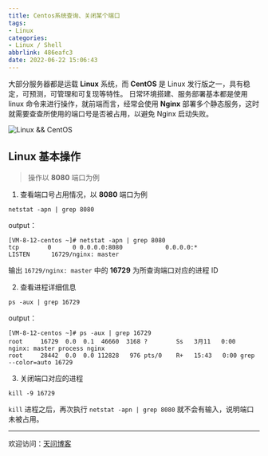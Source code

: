 ```yaml
---
title: Centos系统查询、关闭某个端口
tags:
- Linux
categories:
- Linux / Shell
abbrlink: 486eafc3
date: 2022-06-22 15:06:43
---
```


大部分服务器都是运载 **Linux** 系统，而 **CentOS** 是 Linux 发行版之一，具有稳定，可预测，可管理和可复现等特性。
日常环境搭建、服务部署基本都是使用 linux 命令来进行操作，就前端而言，经常会使用 **Nginx** 部署多个静态服务，这时就需要查查所使用的端口号是否被占用，以避免 Nginx 启动失败。 

![Linux && CentOS](https://tiven.cn/static/img/img-linux-02-T5XKKrMZDxYZDUAwloGVI.jpg)

<!-- more -->

## Linux 基本操作

> 操作以 **8080** 端口为例

1. 查看端口号占用情况，以 **8080** 端口为例

```shell
netstat -apn | grep 8080
```

output：

```text
[VM-8-12-centos ~]# netstat -apn | grep 8080
tcp        0      0 0.0.0.0:8080            0.0.0.0:*               LISTEN      16729/nginx: master 
```

输出 `16729/nginx: master` 中的 **16729** 为所查询端口对应的进程 ID

2. 查看进程详细信息

```shell
ps -aux | grep 16729
```

output：

```text
[VM-8-12-centos ~]# ps -aux | grep 16729
root     16729  0.0  0.1  46660  3168 ?        Ss   3月11   0:00 nginx: master process nginx
root     28442  0.0  0.0 112828   976 pts/0    R+   15:43   0:00 grep --color=auto 16729
```

3. 关闭端口对应的进程

```shell
kill -9 16729
```

`kill` 进程之后，再次执行 `netstat -apn | grep 8080` 就不会有输入，说明端口未被占用。

---

欢迎访问：[天问博客](https://tiven.cn/p/486eafc3/ "天问博客-专注于大前端技术")



